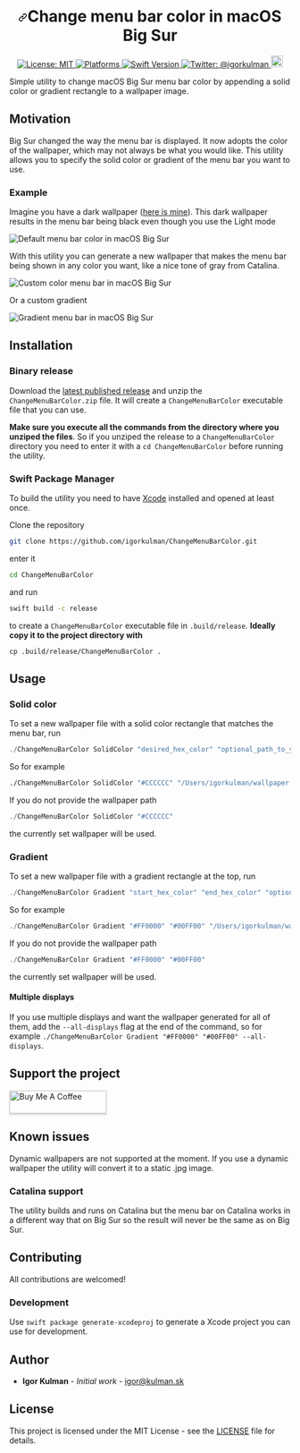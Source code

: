 <h1 align="center"><a id="user-content-change-menu-bar-color-in-macos-big-sur" class="anchor" aria-hidden="true" href="#localization-editor"><svg class="octicon octicon-link" viewBox="0 0 16 16" version="1.1" width="16" height="16" aria-hidden="true"><path fill-rule="evenodd" d="M7.775 3.275a.75.75 0 001.06 1.06l1.25-1.25a2 2 0 112.83 2.83l-2.5 2.5a2 2 0 01-2.83 0 .75.75 0 00-1.06 1.06 3.5 3.5 0 004.95 0l2.5-2.5a3.5 3.5 0 00-4.95-4.95l-1.25 1.25zm-4.69 9.64a2 2 0 010-2.83l2.5-2.5a2 2 0 012.83 0 .75.75 0 001.06-1.06 3.5 3.5 0 00-4.95 0l-2.5 2.5a3.5 3.5 0 004.95 4.95l1.25-1.25a.75.75 0 00-1.06-1.06l-1.25 1.25a2 2 0 01-2.83 0z"></path></svg></a>Change menu bar color in macOS Big Sur</h1>

<p align="center">
   <a href="https://opensource.org/licenses/MIT">
        <img src="https://camo.githubusercontent.com/78f47a09877ba9d28da1887a93e5c3bc2efb309c1e910eb21135becd2998238a/68747470733a2f2f696d672e736869656c64732e696f2f62616467652f4c6963656e73652d4d49542d79656c6c6f772e737667" alt="License: MIT" />
    </a>
   <a href="https://camo.githubusercontent.com/e948575bb276fa2ffac99e1491d13e1ad8e28d7cc5e17153d3ea5bfa8b9784a6/68747470733a2f2f696d672e736869656c64732e696f2f62616467652f706c6174666f726d2d6d61634f532d6c69676874677265792e737667">
        <img src="https://camo.githubusercontent.com/e948575bb276fa2ffac99e1491d13e1ad8e28d7cc5e17153d3ea5bfa8b9784a6/68747470733a2f2f696d672e736869656c64732e696f2f62616467652f706c6174666f726d2d6d61634f532d6c69676874677265792e737667" alt="Platforms" />
    </a>
    <a href="https://developer.apple.com/swift">
        <img src="https://img.shields.io/badge/Swift-5.2-F16D39.svg?style=flat" alt="Swift Version" />
    </a>
    <a href="https://twitter.com/igorkulman">
        <img src="https://img.shields.io/badge/twitter-@igorkulman-blue.svg" alt="Twitter: @igorkulman" />
    </a>
  <a href="https://www.buymeacoffee.com/igorkulman" target="_blank"><img height="21" src="https://www.buymeacoffee.com/assets/img/custom_images/orange_img.png" alt="Buy Me A Coffee"></a>
</p>

Simple utility to change macOS Big Sur menu bar color by appending a solid color or gradient rectangle to a wallpaper image.

## Motivation

Big Sur changed the way the menu bar is displayed. It now adopts the color of the wallpaper, which may not always be what you would like. This utility allows you to specify the solid color or gradient of the menu bar you want to use.

### Example

Imagine you have a dark wallpaper ([here is mine](https://www.wallpaperflare.com/silhouette-of-mountain-simple-simple-background-minimalism-wallpaper-phxwd)). This dark wallpaper results in the menu bar being black even though you use the Light mode

![Default menu bar color in macOS Big Sur](Screenshots/Dark.png)

With this utility you can generate a new wallpaper that makes the menu bar being shown in any color you want, like a nice tone of gray from Catalina.

![Custom color menu bar in macOS Big Sur](Screenshots/Adjusted.png)

Or a custom gradient

![Gradient menu bar in macOS Big Sur](Screenshots/Gradient.png)

## Installation

### Binary release

Download the [latest published release](https://github.com/igorkulman/ChangeMenuBarColor/releases/latest/download/ChangeMenuBarColor.zip) and unzip the `ChangeMenuBarColor.zip` file. It will create a `ChangeMenuBarColor` executable file that you can use. 

**Make sure you execute all the commands from the directory where you unziped the files**. So if you unziped the release to a `ChangeMenuBarColor` directory you need to enter it with a `cd ChangeMenuBarColor` before running the utility.

### Swift Package Manager

To build the utility you need to have [Xcode](https://apps.apple.com/us/app/xcode/id497799835?mt=12) installed and opened at least once.

Clone the repository

```bash
git clone https://github.com/igorkulman/ChangeMenuBarColor.git
```
enter it

```bash
cd ChangeMenuBarColor
```

and run

```bash
swift build -c release
```

to create a `ChangeMenuBarColor` executable file in `.build/release`. **Ideally copy it to the project directory with**

```
cp .build/release/ChangeMenuBarColor .
```

## Usage

### Solid color

To set a new wallpaper file with a solid color rectangle that matches the menu bar, run

```swift
./ChangeMenuBarColor SolidColor "desired_hex_color" "optional_path_to_your_wallpaper" 
```

So for example

```bash
./ChangeMenuBarColor SolidColor "#CCCCCC" "/Users/igorkulman/wallpaper.jpg"
```

If you do not provide the wallpaper path

```swift
./ChangeMenuBarColor SolidColor "#CCCCCC"
```

the currently set wallpaper will be used.

### Gradient

To set a new wallpaper file with a gradient rectangle at the top, run

```swift
./ChangeMenuBarColor Gradient "start_hex_color" "end_hex_color" "optional_path_to_your_wallpaper"
```

So for example

```swift
./ChangeMenuBarColor Gradient "#FF0000" "#00FF00" "/Users/igorkulman/wallpaper.jpg"
```

If you do not provide the wallpaper path

```swift
./ChangeMenuBarColor Gradient "#FF0000" "#00FF00"
```

the currently set wallpaper will be used.

#### Multiple displays

If you use multiple displays and want the wallpaper generated for all of them, add the `--all-displays` flag at the end of the command, so for example `./ChangeMenuBarColor Gradient "#FF0000" "#00FF00" --all-displays`.

## Support the project

<a href="https://www.buymeacoffee.com/igorkulman" target="_blank"><img src="https://www.buymeacoffee.com/assets/img/custom_images/orange_img.png" alt="Buy Me A Coffee" style="height: 41px !important;width: 174px !important;box-shadow: 0px 3px 2px 0px rgba(190, 190, 190, 0.5) !important;-webkit-box-shadow: 0px 3px 2px 0px rgba(190, 190, 190, 0.5) !important;" ></a>

## Known issues

Dynamic wallpapers are not supported at the moment. If you use a dynamic wallpaper the utility will convert it to a static .jpg image.

### Catalina support

The utility builds and runs on Catalina but the menu bar on Catalina works in a different way that on Big Sur so the result will never be the same as on Big Sur.

## Contributing

All contributions are welcomed!

### Development

Use `swift package generate-xcodeproj` to generate a Xcode project you can use for development.

## Author

- **Igor Kulman** - *Initial work* - igor@kulman.sk

## License

This project is licensed under the MIT License - see the [LICENSE](LICENSE) file for details.
